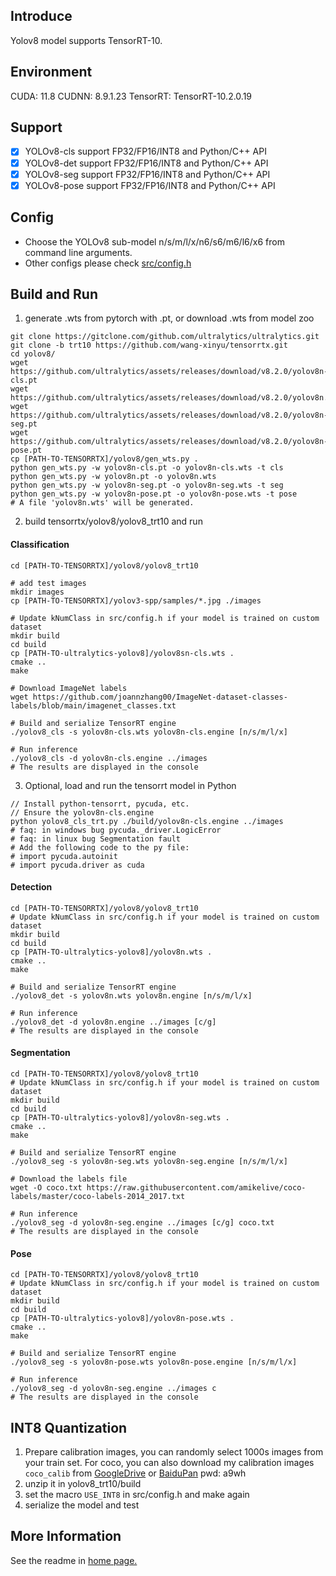## Introduce

Yolov8 model supports TensorRT-10.

## Environment

CUDA: 11.8
CUDNN: 8.9.1.23
TensorRT: TensorRT-10.2.0.19

## Support

* [x] YOLOv8-cls support FP32/FP16/INT8 and Python/C++ API
* [x] YOLOv8-det support FP32/FP16/INT8 and Python/C++ API
* [x] YOLOv8-seg support FP32/FP16/INT8 and Python/C++ API
* [x] YOLOv8-pose support FP32/FP16/INT8 and Python/C++ API

## Config

* Choose the YOLOv8 sub-model n/s/m/l/x/n6/s6/m6/l6/x6 from command line arguments.
* Other configs please check [src/config.h](src/config.h)

## Build and Run

1. generate .wts from pytorch with .pt, or download .wts from model zoo

```shell
git clone https://gitclone.com/github.com/ultralytics/ultralytics.git
git clone -b trt10 https://github.com/wang-xinyu/tensorrtx.git
cd yolov8/
wget https://github.com/ultralytics/assets/releases/download/v8.2.0/yolov8n-cls.pt
wget https://github.com/ultralytics/assets/releases/download/v8.2.0/yolov8n.pt
wget https://github.com/ultralytics/assets/releases/download/v8.2.0/yolov8n-seg.pt
wget https://github.com/ultralytics/assets/releases/download/v8.2.0/yolov8n-pose.pt
cp [PATH-TO-TENSORRTX]/yolov8/gen_wts.py .
python gen_wts.py -w yolov8n-cls.pt -o yolov8n-cls.wts -t cls
python gen_wts.py -w yolov8n.pt -o yolov8n.wts
python gen_wts.py -w yolov8n-seg.pt -o yolov8n-seg.wts -t seg
python gen_wts.py -w yolov8n-pose.pt -o yolov8n-pose.wts -t pose
# A file 'yolov8n.wts' will be generated.
```

2. build tensorrtx/yolov8/yolov8_trt10 and run

#### Classification

```shell
cd [PATH-TO-TENSORRTX]/yolov8/yolov8_trt10

# add test images
mkdir images
cp [PATH-TO-TENSORRTX]/yolov3-spp/samples/*.jpg ./images

# Update kNumClass in src/config.h if your model is trained on custom dataset
mkdir build
cd build
cp [PATH-TO-ultralytics-yolov8]/yolov8sn-cls.wts .
cmake ..
make

# Download ImageNet labels
wget https://github.com/joannzhang00/ImageNet-dataset-classes-labels/blob/main/imagenet_classes.txt

# Build and serialize TensorRT engine
./yolov8_cls -s yolov8n-cls.wts yolov8n-cls.engine [n/s/m/l/x]

# Run inference
./yolov8_cls -d yolov8n-cls.engine ../images
# The results are displayed in the console
```

3. Optional, load and run the tensorrt model in Python
```shell
// Install python-tensorrt, pycuda, etc.
// Ensure the yolov8n-cls.engine
python yolov8_cls_trt.py ./build/yolov8n-cls.engine ../images
# faq: in windows bug pycuda._driver.LogicError
# faq: in linux bug Segmentation fault
# Add the following code to the py file:
# import pycuda.autoinit
# import pycuda.driver as cuda
```

#### Detection

```shell
cd [PATH-TO-TENSORRTX]/yolov8/yolov8_trt10
# Update kNumClass in src/config.h if your model is trained on custom dataset
mkdir build
cd build
cp [PATH-TO-ultralytics-yolov8]/yolov8n.wts .
cmake ..
make

# Build and serialize TensorRT engine
./yolov8_det -s yolov8n.wts yolov8n.engine [n/s/m/l/x]

# Run inference
./yolov8_det -d yolov8n.engine ../images [c/g]
# The results are displayed in the console
```

#### Segmentation

```shell
cd [PATH-TO-TENSORRTX]/yolov8/yolov8_trt10
# Update kNumClass in src/config.h if your model is trained on custom dataset
mkdir build
cd build
cp [PATH-TO-ultralytics-yolov8]/yolov8n-seg.wts .
cmake ..
make

# Build and serialize TensorRT engine
./yolov8_seg -s yolov8n-seg.wts yolov8n-seg.engine [n/s/m/l/x]

# Download the labels file
wget -O coco.txt https://raw.githubusercontent.com/amikelive/coco-labels/master/coco-labels-2014_2017.txt

# Run inference
./yolov8_seg -d yolov8n-seg.engine ../images [c/g] coco.txt
# The results are displayed in the console
```

#### Pose

```shell
cd [PATH-TO-TENSORRTX]/yolov8/yolov8_trt10
# Update kNumClass in src/config.h if your model is trained on custom dataset
mkdir build
cd build
cp [PATH-TO-ultralytics-yolov8]/yolov8n-pose.wts .
cmake ..
make

# Build and serialize TensorRT engine
./yolov8_seg -s yolov8n-pose.wts yolov8n-pose.engine [n/s/m/l/x]

# Run inference
./yolov8_seg -d yolov8n-seg.engine ../images c
# The results are displayed in the console
```

## INT8 Quantization
1. Prepare calibration images, you can randomly select 1000s images from your train set. For coco, you can also download my calibration images `coco_calib` from [GoogleDrive](https://drive.google.com/drive/folders/1s7jE9DtOngZMzJC1uL307J2MiaGwdRSI?usp=sharing) or [BaiduPan](https://pan.baidu.com/s/1GOm_-JobpyLMAqZWCDUhKg) pwd: a9wh
2. unzip it in yolov8_trt10/build
3. set the macro `USE_INT8` in src/config.h and make again
4. serialize the model and test

## More Information
See the readme in [home page.](https://github.com/wang-xinyu/tensorrtx)
